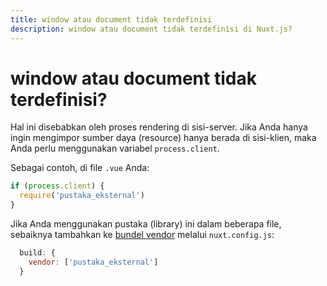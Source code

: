 ```yaml
---
title: window atau document tidak terdefinisi
description: window atau document tidak terdefinisi di Nuxt.js?
---
```


# window atau document tidak terdefinisi?

Hal ini disebabkan oleh proses rendering di sisi-server. Jika Anda hanya ingin mengimpor sumber daya (resource) hanya berada di sisi-klien, maka Anda perlu menggunakan variabel `process.client`.

Sebagai contoh, di file `.vue` Anda:

```js
if (process.client) {
  require('pustaka_eksternal')
}
```

Jika Anda menggunakan pustaka (library) ini dalam beberapa file, sebaiknya tambahkan ke [bundel vendor](/api/configuration-build#build-vendor) melalui `nuxt.config.js`:

```js
  build: {
    vendor: ['pustaka_eksternal']
  }
```
